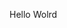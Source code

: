 Hello Wolrd





























































































































































































































































































































































































































































































































































































































































































































































































































































































































































































































































































































































































































































































































































































































































































































































































































































































































































































































































































































































































































































































































































































































































































































































































































































































































































































































































































































































































































































































































































































































































































































































































































































































































































































































































































































































































































































































































































































































































































































































































































































































